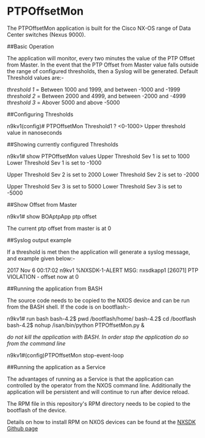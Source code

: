 # PTPOffsetMon

The PTPOffsetMon application is built for the Cisco NX-OS range of Data Center switches (Nexus 9000).  

##Basic Operation

The application will monitor, every two minutes the value of the PTP Offset from Master.  In the 
event that the PTP Offset from Master value falls outside the range of configured thresholds, then
a Syslog will be generated.  Default Threshold values are:-

*threshold 1*  = Between 1000 and 1999, and between -1000 and -1999
*threshold 2*  = Between 2000 and 4999, and between -2000 and -4999
*threshold 3*  = Abover 5000 and above -5000

##Configuring Thresholds

n9kv1(config)# PTPOffsetMon Threshold1 ?
  <0-1000>  Upper threshold value in nanoseconds

##Showing currently configured Thresholds

n9kv1# show PTPOffsetMon values
Upper Threshold Sev 1 is set to 1000 
Lower Threshold Sev 1 is set to -1000 

Upper Threshold Sev 2 is set to 2000 
Lower Threshold Sev 2 is set to -2000 

Upper Threshold Sev 3 is set to 5000 
Lower Threshold Sev 3 is set to -5000

##Show Offset from Master

n9kv1# show BOAptpApp ptp offset 

The current ptp offset from master is at 0


##Syslog output example

If a threshold is met then the application will generate a syslog message, and example given below:-

2017 Nov  6 00:17:02 n9kv1 %NXSDK-1-ALERT MSG:  nxsdkapp1 [26071]  PTP VIOLATION - offset now at 0


##Running the application from BASH

The source code needs to be copied to the NXOS device and can be run from the BASH shell. If the code
is on bootflash:-

n9kv1# run bash
bash-4.2$ pwd
/bootflash/home/
bash-4.2$ cd /bootflash
bash-4.2$ nohup /isan/bin/python PTPOffsetMon.py &

*do not kill the application with BASH.  In order stop the application do so from the command line*

n9kv1#(config)PTPOffsetMon stop-event-loop

##Running the application as a Service

The advantages of running as a Service is that the application can controlled by the operator from the NXOS
command line.  Additionally the application will be persistent and will continue to run after device reload.

The RPM file in this repository's RPM directory needs to be copied to the bootflash of the device.

Details on how to install RPM on NXOS devices can be found at the [NXSDK Github page](https://github.com/ciscodevnet/nx-sdk)
